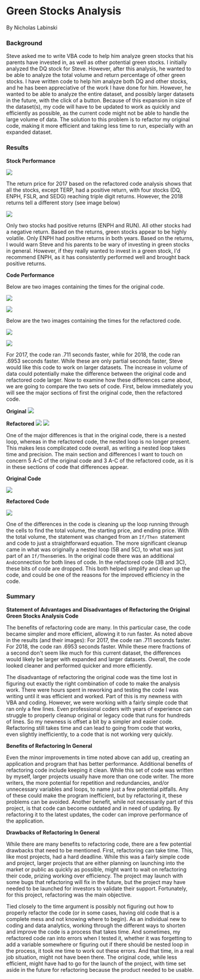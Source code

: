 # Green Stocks Analysis

By Nicholas Labinski

### Background

Steve asked me to write VBA code to help him analyze green stocks that his parents have invested in, as well as other potential green stocks. I initially analyzed the DQ stock for Steve. However, after this analysis, he wanted to be able to analyze the total volume and return percentage of other green stocks. I have written code to help him analyze both DQ and other stocks, and he has been appreciative of the work I have done for him. However, he wanted to be able to analyze the entire dataset, and possibly larger datasets in the future, with the click of a button. Because of this expansion in size of the dataset(s), my code will have to be updated to work as quickly and efficiently as possible, as the current code might not be able to handle the large volume of data. The solution to this problem is to refactor my original code, making it more efficient and taking less time to run, especially with an expanded dataset.

### Results

**Stock Performance**

![](https://github.com/labinskin/Stock-Analysis/blob/main/Resources/2017%20Refactored%20Code%20Run%20Time.png)

The return price for 2017 based on the refactored code analysis shows that all the stocks, except TERP, had a positive return, with four stocks (DQ, ENPH, FSLR, and SEDG) reaching triple digit returns. However, the 2018 returns tell a different story (see image below)

![](https://github.com/labinskin/Stock-Analysis/blob/main/Resources/2018%20Refactored%20Code%20Run%20Time.png)

Only two stocks had positive returns (ENPH and RUN). All other stocks had a negative return. Based on the returns, green stocks appear to be highly volatile. Only ENPH had positive returns in both years. Based on the returns, I would warn Steve and his parents to be wary of investing in green stocks in general. However, if they really wanted to invest in a green stock, I'd recommend ENPH, as it has consistently performed well and brought back positive returns.

**Code Performance**

Below are two images containing the times for the original code.

![](https://github.com/labinskin/Stock-Analysis/blob/main/Resources/Original%20Script%202017%20Run%20Time.png)

![](https://github.com/labinskin/Stock-Analysis/blob/main/Resources/Original%20Script%202018%20Run%20TIme.png)

Below are the two images containing the times for the refactored code.

![](https://github.com/labinskin/Stock-Analysis/blob/main/Resources/2017%20Refactored%20Code%20Run%20Time.png)

![](https://github.com/labinskin/Stock-Analysis/blob/main/Resources/2018%20Refactored%20Code%20Run%20Time.png)

For 2017, the code ran .711 seconds faster, while for 2018, the code ran .6953 seconds faster. While these are only partial seconds faster, Steve would like this code to work on larger datasets. The increase in volume of data could potentially make the difference between the original code and refactored code larger. Now to examine how these differences came about, we are going to compare the two sets of code. First, below immediately you will see the major sections of first the original code, then the refactored code.

**Original**
![](https://github.com/labinskin/Stock-Analysis/blob/main/Resources/Original%20Code.png)

**Refactored**
![](https://github.com/labinskin/Stock-Analysis/blob/main/Refactored%20Code%20Part%201.png)
![](https://github.com/labinskin/Stock-Analysis/blob/main/Refactored%20Code%20Part%202.png)

One of the major differences is that in the original code, there is a nested loop, whereas in the refactored code, the nested loop is no longer present. This makes less complicated code overall, as writing a nested loop takes time and precision. The main section and differences I want to touch on concern 5 A-C of the original code and 3 A-C of the refactored code, as it is in these sections of code that differences appear.

**Original Code**

![](https://github.com/labinskin/Stock-Analysis/blob/main/Original%20Code%205%20A_C.png)

**Refactored Code**

![](https://github.com/labinskin/Stock-Analysis/blob/main/Refactored%20Code%203%20A_C.png)

One of the differences in the code is cleaning up the loop running through the cells to find the total volume, the starting price, and ending price. With the total volume, the statement was changed from an `If/Then `statement and code to just a straightforward equation. The more significant cleanup came in what was originally a nested loop (5B and 5C), to what was just part of an `If/Then`series. In the original code there was an additional `And`connection for both lines of code. In the refactored code (3B and 3C), these bits of code are dropped. This both helped simplify and clean up the code, and could be one of the reasons for the improved efficiency in the code.

### Summary

**Statement of Advantages and Disadvantages of Refactoring the Original Green Stocks Analysis Code**

The benefits of refactoring code are many. In this particular case, the code became simpler and more efficient, allowing it to run faster. As noted above in the results (and their images): For 2017, the code ran .711 seconds faster. For 2018, the code ran .6953 seconds faster. While these mere fractions of a second don't seem like much for this current dataset, the differences would likely be larger with expanded and larger datasets. Overall, the code looked cleaner and performed quicker and more efficiently.

The disadvantage of refactoring the original code was the time lost in figuring out exactly the right combination of code to make the analysis work. There were hours spent in reworking and testing the code I was writing until it was efficient and worked. Part of this is my newness with VBA and coding. However, we were working with a fairly simple code that ran only a few lines. Even professional coders with years of experience can struggle to properly cleanup original or legacy code that runs for hundreds of lines. So my newness is offset a bit by a simpler and easier code. Refactoring still takes time and can lead to going from code that works, even slightly inefficiently, to a code that is not working very quickly.

**Benefits of Refactoring In General**

Even the minor improvements in time noted above can add up, creating an application and program that has better performance. Additional benefits of refactoring code include keeping it clean. While this set of code was written by myself, larger projects usually have more than one code writer. The more writers, the more potential for repetition and redundancies, and/or unnecessary variables and loops, to name just a few potential pitfalls. Any of these could make the program inefficient, but by refactoring it, these problems can be avoided. Another benefit, while not necessarily part of this project, is that code can become outdated and in need of updating. By refactoring it to the latest updates, the coder can improve performance of the application.

**Drawbacks of Refactoring In General**

While there are many benefits to refactoring code, there are a few potential drawbacks that need to be mentioned. First, refactoring can take time. This, like most projects, had a hard deadline. While this was a fairly simple code and project, larger projects that are either planning on launching into the market or public as quickly as possible, might want to wait on refactoring their code, prizing working over efficiency. The project may launch with some bugs that refactoring will fix in the future, but the project may have needed to be launched for investors to validate their support. Fortunately, for this project, refactoring was the main objective.

Tied closely to the time argument is possibly not figuring out how to properly refactor the code (or in some cases, having old code that is a complete mess and not knowing where to begin). As an individual new to coding and data analytics, working through the different ways to shorten and improve the code is a process that takes time. And sometimes, my refactored code ran into errors when I tested it, whether it was forgetting to add a variable somewhere or figuring out if there should be nested loop in the process, it took me time to work out these errors. And that time, in a real job situation, might not have been there. The original code, while less efficient, might have had to go for the launch of the project, with time set aside in the future for refactoring because the product needed to be usable.
